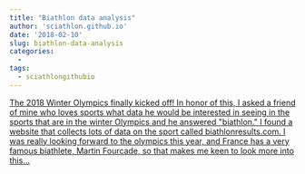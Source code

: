 ```yaml
---
title: "Biathlon data analysis"
author: 'sciathlon.github.io'
date: '2018-02-10'
slug: biathlon-data-analysis
categories:
  - 
tags:
  - sciathlongithubio
---
```


[The 2018 Winter Olympics finally kicked off! In honor of this, I asked a friend of mine who loves sports what data he would be interested in seeing in the sports that are in the winter Olympics and he answered "biathlon." I found a website that collects lots of data on the sport called biathlonresults.com. I was really looking forward to the olympics this year, and France has a very famous biathlete, Martin Fourcade, so that makes me keen to look more into this...<click to read more>](https://Sciathlon.github.io/post/biathlon_data_analysis/)

